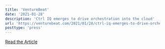 ```yaml
---
title: 'VentureBeat'
date: '2021-01-28'
description: 'Ctrl IQ emerges to drive orchestration into the cloud'
url: 'https://venturebeat.com/2021/01/28/ctrl-iq-emerges-to-drive-orchestration-into-the-cloud/'
posttype: 'press'
---
```


[Read the Article](https://venturebeat.com/2021/01/28/ctrl-iq-emerges-to-drive-orchestration-into-the-cloud/)
